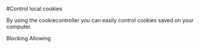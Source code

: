#Control local cookies

By using the cookiecontroller you can easily control cookies saved on your computer. 

Blocking
Allowing
